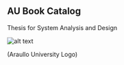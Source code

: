 ## AU Book Catalog
Thesis for System Analysis and Design


![alt text](https://github.com/zd-zero/AU-Book-Catalog/blob/master/otherz/img/au_logo.png "Araullo University Logo")

(Araullo University Logo)
